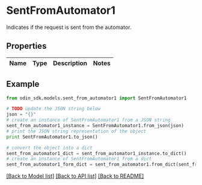 # SentFromAutomator1

Indicates if the request is sent from the automator.

## Properties

Name | Type | Description | Notes
------------ | ------------- | ------------- | -------------

## Example

```python
from odin_sdk.models.sent_from_automator1 import SentFromAutomator1

# TODO update the JSON string below
json = "{}"
# create an instance of SentFromAutomator1 from a JSON string
sent_from_automator1_instance = SentFromAutomator1.from_json(json)
# print the JSON string representation of the object
print SentFromAutomator1.to_json()

# convert the object into a dict
sent_from_automator1_dict = sent_from_automator1_instance.to_dict()
# create an instance of SentFromAutomator1 from a dict
sent_from_automator1_form_dict = sent_from_automator1.from_dict(sent_from_automator1_dict)
```
[[Back to Model list]](../README.md#documentation-for-models) [[Back to API list]](../README.md#documentation-for-api-endpoints) [[Back to README]](../README.md)


